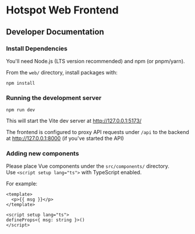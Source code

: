 # Hotspot Web Frontend

## Developer Documentation

### Install Dependencies

You'll need Node.js (LTS version recommended) and npm (or pnpm/yarn).  

From the `web/` directory, install packages with:
```
npm install
```

### Running the development server

```
npm run dev
```

This will start the Vite dev server at http://127.0.0.1:5173/  

The frontend is configured to proxy API requests under `/api` to the backend at http://127.0.0.1:8000  (if you've started the API)

### Adding new components

Please place Vue components under the `src/components/` directory.  
Use `<script setup lang="ts">` with TypeScript enabled.  

For example:

```vue
<template>
  <p>{{ msg }}</p>
</template>

<script setup lang="ts">
defineProps<{ msg: string }>()
</script>

